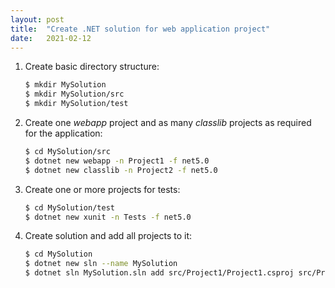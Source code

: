 ```yaml
---
layout: post
title:  "Create .NET solution for web application project"
date:   2021-02-12
---
```

1. Create basic directory structure:

    ```bash
    $ mkdir MySolution
    $ mkdir MySolution/src
    $ mkdir MySolution/test
    ```

2. Create one *webapp* project and as many *classlib* projects as required for the application:

    ```bash
    $ cd MySolution/src
    $ dotnet new webapp -n Project1 -f net5.0
    $ dotnet new classlib -n Project2 -f net5.0 
    ```

3. Create one or more projects for tests:
    
    ```bash
    $ cd MySolution/test
    $ dotnet new xunit -n Tests -f net5.0
    ```
    
4. Create solution and add all projects to it:

    ```bash
    $ cd MySolution
    $ dotnet new sln --name MySolution
    $ dotnet sln MySolution.sln add src/Project1/Project1.csproj src/Project2/Project2.csproj test/Tests/Tests.csproj
    ```
